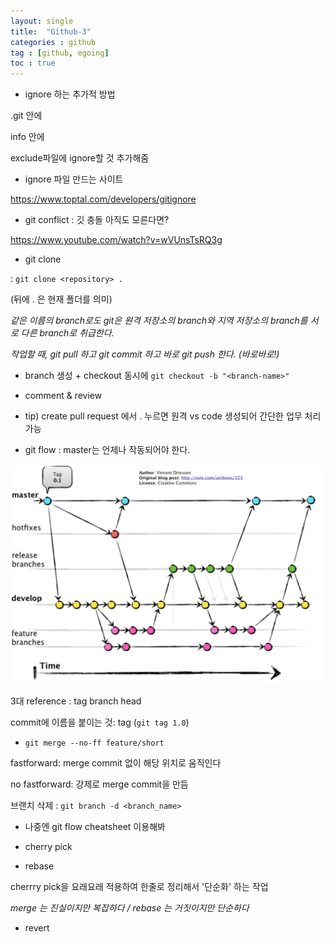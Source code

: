 ```yaml
---
layout: single
title:  "Github-3"
categories : github
tag : [github, egoing]
toc : true
---
```



+ ignore 하는 추가적 방법 

.git 안에

info 안에

exclude파일에 ignore할 것 추가해줌



+ ignore 파일 만드는 사이트

https://www.toptal.com/developers/gitignore


+ git conflict : 깃 충돌 아직도 모른다면?

https://www.youtube.com/watch?v=wVUnsTsRQ3g



+ git clone 

: `git clone <repository> .`

(뒤에 . 은 현재 폴더를 의미)



*같은 이름의 branch로도 git은 원격 저장소의 branch와 지역 저장소의 branch를 서로 다른 branch로 취급한다.*


*작업할 때, git pull 하고 git commit 하고 바로 git push 한다. (바로바로!)*




+ branch 생성 + checkout 동시에
	`git checkout -b "<branch-name>"`


+ comment & review




+ tip) create pull request 에서 . 누르면 원격 vs code 생성되어 간단한 업무 처리가능



+ git flow
: master는 언제나 작동되어야 한다.

![image-20221020150413018](/images/2022-10-20-github/image-20221020150413018.png)




3대 reference : tag branch head

commit에 이름을 붙이는 것: tag (`git tag 1.0`)


+ `git merge --no-ff feature/short`

fastforward: merge commit 없이 해당 위치로 움직인다

no fastforward: 강제로 merge commit을 만듬


브랜치 삭제 : `git branch -d <branch_name>`





* 나중엔 git flow cheatsheet 이용해봐





+ cherry pick



+ rebase

cherrry pick을 요래요래 적용하여 한줄로 정리해서 '단순화' 하는 작업


*merge 는 진실이지만 복잡하다 / rebase 는 거짓이지만 단순하다*



+ revert
